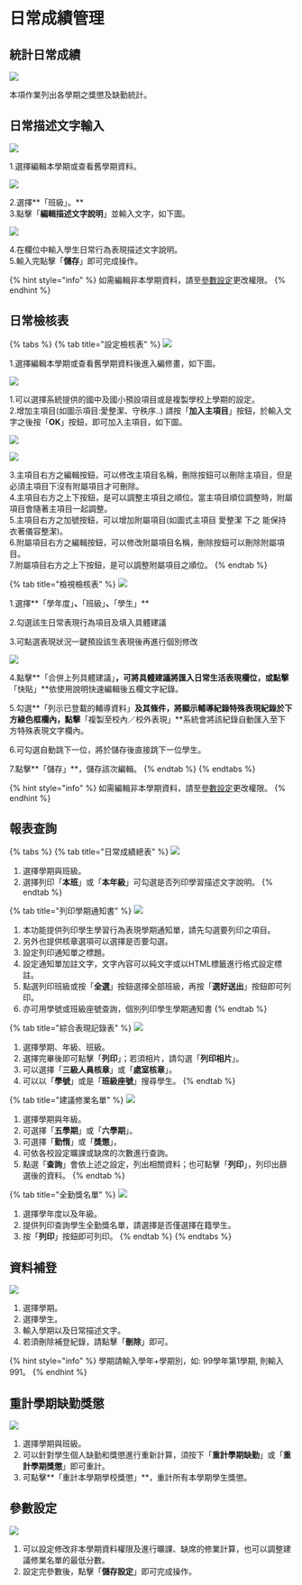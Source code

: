 # 日常成績管理

## 統計日常成績

![](../.gitbook/assets/statistics\_daily\_performance.png)

本項作業列出各學期之獎懲及缺勤統計。

## 日常描述文字輸入

![](../.gitbook/assets/behavior-input1.png)

1.選擇編輯本學期或查看舊學期資料。

![](../.gitbook/assets/behavior-input2.png)

2.選擇**「班級」。**\
3.點擊「**編輯描述文字說明**」並輸入文字，如下圖。

![](../.gitbook/assets/behavior-input3.png)

4.在欄位中輸入學生日常行為表現描述文字說明。\
5.輸入完點擊「**儲存**」即可完成操作。

{% hint style="info" %}
如需編輯非本學期資料，請至[參數設定](ri-chang-cheng-guan-li.md#can-shu-she-ding)更改權限。
{% endhint %}

## 日常檢核表

{% tabs %}
{% tab title="設定檢核表" %}
![](../.gitbook/assets/behavior-check-list1.png)

1.選擇編輯本學期或查看舊學期資料後進入編修畫，如下圖。

![](../.gitbook/assets/set\_check-list.png)

1.可以選擇系統提供的國中及國小預設項目或是複製學校上學期的設定。\
2.增加主項目(如圖示項目:愛整潔、守秩序..) 請按「**加入主項目**」按鈕，於輸入文字之後按「**OK**」按鈕，即可加入主項目，如下圖。

&#x20;![](../.gitbook/assets/set\_check-list3.png)&#x20;

![](../.gitbook/assets/set\_check-list2.png)

3.主項目右方之編輯按鈕，可以修改主項目名稱，刪除按鈕可以刪除主項目，但是必須主項目下沒有附屬項目才可刪除。\
4.主項目右方之上下按鈕，是可以調整主項目之順位。當主項目順位調整時，附屬項目會隨著主項目一起調整。\
5.主項目右方之加號按鈕，可以增加附屬項目(如圖式主項目 愛整潔 下之 能保持衣著儀容整潔)。\
6.附屬項目右方之編輯按鈕，可以修改附屬項目名稱，刪除按鈕可以刪除附屬項目。\
7.附屬項目右方之上下按鈕，是可以調整附屬項目之順位。
{% endtab %}

{% tab title="檢視檢核表" %}
![](../.gitbook/assets/check-list-record1.png)

1.選擇**「學年度」**、**「班級」**、**「學生」**&#x20;

2.勾選該生日常表現行為項目及填入具體建議

3.可點選表現狀況一鍵預設該生表現後再進行個別修改

![](../.gitbook/assets/check-list-record2.png)

4.點擊**「合併上列具體建議」**，可將具體建議將匯入日常生活表現欄位，或點擊**「快貼」**依使用說明快速編輯後五欄文字紀錄。

5.勾選**「列示已登載的輔導資料」**及其條件，將顯示輔導紀錄特殊表現紀錄於下方綠色框欄內，點擊**「複製至校內／校外表現」**系統會將該紀錄自動匯入至下方特殊表現文字欄內。

6.可勾選自動跳下一位，將於儲存後直接跳下一位學生。

7.點擊**「儲存」**，儲存該次編輯。
{% endtab %}
{% endtabs %}

{% hint style="info" %}
如需編輯非本學期資料，請至[參數設定](ri-chang-cheng-guan-li.md#can-shu-she-ding)更改權限。
{% endhint %}

## 報表查詢

{% tabs %}
{% tab title="日常成績總表" %}
![](../.gitbook/assets/report-search\_daily\_performance\_summary.png)

1. 選擇學期與班級。
2. 選擇列印「**本班**」或「**本年級**」可勾選是否列印學習描述文字說明。
{% endtab %}

{% tab title="列印學期通知書" %}
![](../.gitbook/assets/behavior-semester-report.png)

1. 本功能提供列印學生學習行為表現學期通知單，請先勾選要列印之項目。
2. 另外也提供核章選項可以選擇是否要勾選。
3. 設定列印通知單之標題。
4. 設定通知單加註文字，文字內容可以純文字或以HTML標籤進行格式設定標註。
5. 點選列印班級或按「**全選**」按鈕選擇全部班級，再按「**選好送出**」按鈕即可列印。
6. 亦可用學號或班級座號查詢，個別列印學生學期通知書
{% endtab %}

{% tab title="綜合表現記錄表" %}
![](../.gitbook/assets/report-search\_comprehensive\_performance\_record.png)

1. 選擇學期、年級、班級。
2. 選擇完畢後即可點擊「**列印**」；若須相片，請勾選「**列印相片**」。
3. 可以選擇「**三級人員核章**」或「**處室核章**」。
4. 可以以「**學號**」或是「**班級座號**」搜尋學生。
{% endtab %}

{% tab title="建議修業名單" %}
![](../.gitbook/assets/report-search\_suggest\_study\_list.png)

1. 選擇學期與年級。
2. 可選擇「**五學期**」或「**六學期**」。
3. 可選擇「**勤惰**」或「**獎懲**」。
4. 可依各校設定曠課或缺席的次數進行查詢。
5. 點選「**查詢**」會依上述之設定，列出相關資料；也可點擊「**列印**」，列印出篩選後的資料。
{% endtab %}

{% tab title="全勤獎名單" %}
![](../.gitbook/assets/report-search\_perfect\_attendance\_award.png)

1. 選擇學年度以及年級。
2. 提供列印查詢學生全勤獎名單，請選擇是否僅選擇在籍學生。
3. 按「**列印**」按鈕即可列印。
{% endtab %}
{% endtabs %}

## 資料補登

![](<../.gitbook/assets/transfer\_stud\_data\_make-up (1).png>)

1. 選擇學期。
2. 選擇學生。
3. 輸入學期以及日常描述文字。
4. 若須刪除補登紀錄，請點擊「**刪除**」即可。

{% hint style="info" %}
學期請輸入學年+學期別，如: 99學年第1學期, 則輸入 991。
{% endhint %}

## 重計學期缺勤獎懲

![](../.gitbook/assets/re-cal-award-abs.png)

1. 選擇學期與班級。
2. 可以針對學生個人缺勤和獎懲進行重新計算，須按下「**重計學期缺勤**」或「**重計學期獎懲**」即可重計。
3. 可點擊**「重計本學期學校獎懲」**，重計所有本學期學生獎懲。

## 參數設定

![](../.gitbook/assets/behavior-params.png)

1. 可以設定修改非本學期資料權限及進行曠課、缺席的修業計算，也可以調整建議修業名單的最低分數。
2. 設定完參數後，點擊「**儲存設定**」即可完成操作。
